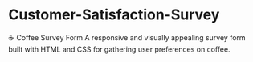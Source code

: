 # Customer-Satisfaction-Survey
☕ Coffee Survey Form A responsive and visually appealing survey form built with HTML and CSS for gathering user preferences on coffee.

